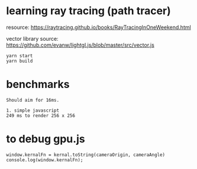 
# learning ray tracing (path tracer)

resource: https://raytracing.github.io/books/RayTracingInOneWeekend.html

vector library source: https://github.com/evanw/lightgl.js/blob/master/src/vector.js


```
yarn start
yarn build
```



# benchmarks

```
Should aim for 16ms.

1. simple javascript
249 ms to render 256 x 256

```


# to debug gpu.js

```
window.kernalFn = kernal.toString(cameraOrigin, cameraAngle)
console.log(window.kernalFn);
```

